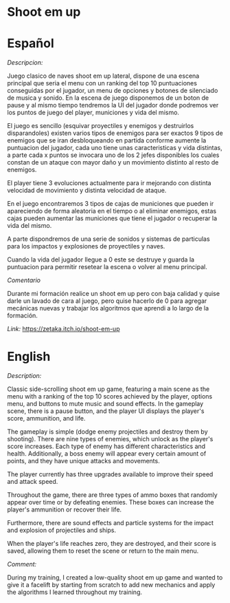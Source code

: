 # Shoot em up

# Español

*Descripcion:* 

Juego clasico de naves shoot em up lateral, dispone de una escena principal que seria el menu con un ranking del top 10 puntuaciones conseguidas por el jugador, un menu de opciones y botones de silenciado de musica y sonido. En la escena de juego disponemos de un boton de pause  y al mismo tiempo tendremos la UI del jugador donde podremos ver los puntos de juego del player, municiones y vida del mismo.

El juego es sencillo (esquivar proyectiles y enemigos y destruirlos disparandoles) existen varios tipos de enemigos para ser exactos 9 tipos de enemigos que se iran desbloqueando en partida conforme aumente la puntuacion del jugador, cada uno tiene unas caracteristicas y vida distintas, a parte cada x puntos se invocara uno de los 2 jefes disponibles los cuales constan de un ataque con mayor daño y un movimiento distinto al resto de enemigos.

El player tiene 3 evoluciones actualmente para ir mejorando con distinta velocidad de movimiento y distinta velocidad de ataque.

En el juego encontraremos 3 tipos de cajas de municiones que pueden ir apareciendo de forma aleatoria en el tiempo o al eliminar enemigos, estas cajas pueden aumentar las municiones que tiene el jugador o recuperar la vida del mismo.

A parte dispondremos de una serie de sonidos y sistemas de particulas para los impactos y explosiones de proyectiles y naves.

Cuando la vida del jugador llegue a 0 este se destruye y guarda la puntuacion para permitir resetear la escena o volver al menu principal.

*Comentario*

Durante mi formación realice un shoot em up pero con baja calidad y quise darle un lavado de cara al juego, pero quise hacerlo de 0 para agregar mecánicas nuevas y trabajar los algoritmos que aprendi a lo largo de la formación.


*Link:*
https://zetaka.itch.io/shoot-em-up


# English

*Description:*

Classic side-scrolling shoot em up game, featuring a main scene as the menu with a ranking of the top 10 scores achieved by the player, options menu, and buttons to mute music and sound effects. In the gameplay scene, there is a pause button, and the player UI displays the player's score, ammunition, and life.

The gameplay is simple (dodge enemy projectiles and destroy them by shooting). There are nine types of enemies, which unlock as the player's score increases. Each type of enemy has different characteristics and health. Additionally, a boss enemy will appear every certain amount of points, and they have unique attacks and movements.

The player currently has three upgrades available to improve their speed and attack speed.

Throughout the game, there are three types of ammo boxes that randomly appear over time or by defeating enemies. These boxes can increase the player's ammunition or recover their life.

Furthermore, there are sound effects and particle systems for the impact and explosion of projectiles and ships.

When the player's life reaches zero, they are destroyed, and their score is saved, allowing them to reset the scene or return to the main menu.

*Comment:*

During my training, I created a low-quality shoot em up game and wanted to give it a facelift by starting from scratch to add new mechanics and apply the algorithms I learned throughout my training.
